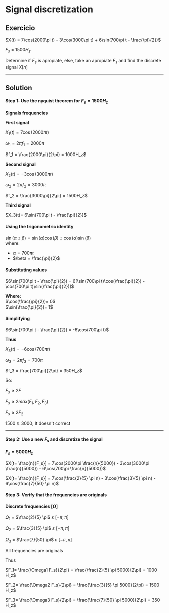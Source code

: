 # Signal discretization

## Exercicio

$X(t) = 7\cos(2000\pi t) - 3\cos(3000\pi t) + 6\sin(700\pi t - \frac{\pi}{2})$

$F_s$ = $1500 H_z$

Determine if $F_s$ is apropiate, else, take an apropiate $F_s$ and find the discrete signal $X[n]$

---

## **Solution**  

#### **Step 1: Use the nyquist theorem for $F_s= 1500 H_z$**  
**Signals frequencies**

**First signal**

$X_1(t)= 7\cos(2000\pi t)$

$\omega_1 = 2\pi f_1 = 2000\pi$

$f_1 = \frac{2000\pi}{2\pi} = 1000H_z$

**Second signal**

$X_2(t)= -3\cos(3000\pi t)$

$\omega_2 = 2\pi f_2 = 3000\pi$

$f_2 = \frac{3000\pi}{2\pi} = 1500H_z$

**Third signal**

$X_3(t)= 6\sin(700\pi t - \frac{\pi}{2})$

#### **Using the trigonometric identity**  
$\sin(\alpha \pm \beta) = \sin(\alpha)\cos(\beta) \pm \cos(\alpha)\sin(\beta)$  
where:  
- $\alpha = 700\pi t$  
- $\beta = \frac{\pi}{2}$ 

#### **Substituting values**  
$6\sin(700\pi t - \frac{\pi}{2}) = 6[\sin(700\pi t)\cos(\frac{\pi}{2}) - \cos(700\pi t)\sin(\frac{\pi}{2})]$ 

**Where:**  
$\cos(\frac{\pi}{2})= 0$  
$\sin(\frac{\pi}{2})= 1$  

#### **Simplifying**  
$6\sin(700\pi t - \frac{\pi}{2}) = -6\cos(700\pi t)$ 

**Thus**

$X_3(t)= -6\cos(700\pi t)$

$\omega_3 = 2\pi f_3 = 700\pi$

$f_3 = \frac{700\pi}{2\pi} = 350H_z$

So:

$F_s \geq 2F$


$F_s \geq 2max(F_1, F_2, F_3)$

$F_s \geq 2F_2$

$1500 \geq 3000$; It doesn't correct

---

#### **Step 2: Use a new $F_s$ and discretize the signal**

**$F_s = 5000 H_z$**

$X[t= \frac{n}{F_s}] = 7\cos(2000\pi \frac{n}{5000}) - 3\cos(3000\pi \frac{n}{5000}) - 6\cos(700\pi \frac{n}{5000})$

$X[t= \frac{n}{F_s}] = 7\cos(\frac{2}{5} \pi n) - 3\cos(\frac{3}{5} \pi n) - 6\cos(\frac{7}{50} \pi n)$

#### **Step 3: Verify that the frequencies are originals**

#### **Discrete frequencies $[\Omega]$** 

$\Omega_1$ = $\frac{2}{5} \pi$ $\varepsilon$ $[-\pi, \pi]$

$\Omega_2$ = $\frac{3}{5} \pi$ $\varepsilon$ $[-\pi, \pi]$

$\Omega_3$ = $\frac{7}{50} \pi$ $\varepsilon$ $[-\pi, \pi]$

All frequencies are originals

Thus

$F_1= \frac{\Omega1 F_s}{2\pi} = \frac{\frac{2}{5} \pi 5000}{2\pi} = 1000 H_z$

$F_2= \frac{\Omega2 F_s}{2\pi} = \frac{\frac{3}{5} \pi 5000}{2\pi} = 1500 H_z$

$F_3= \frac{\Omega3 F_s}{2\pi} = \frac{\frac{7}{50} \pi 5000}{2\pi} = 350 H_z$


